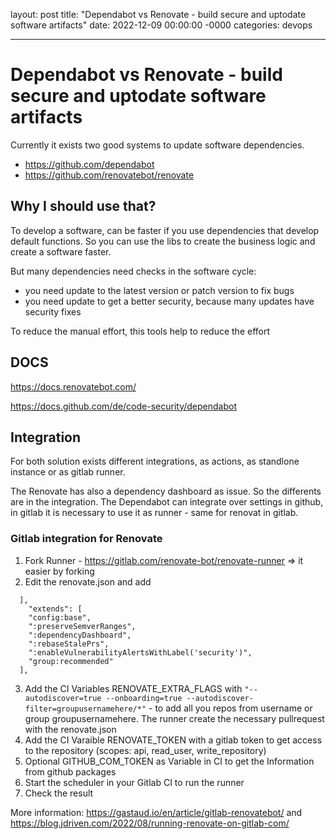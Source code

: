 layout: post
title: "Dependabot vs Renovate - build secure and uptodate software artifacts"
date: 2022-12-09 00:00:00 -0000
categories: devops

---

# Dependabot vs Renovate - build secure and uptodate software artifacts

Currently it exists two good systems to update software dependencies.

* https://github.com/dependabot
* https://github.com/renovatebot/renovate

## Why I should use that?

To develop a software, can be faster if you use dependencies that develop default functions. So you can use the libs to create the business logic and create a software faster.

But many dependencies need checks in the software cycle:
* you need update to the latest version or patch version to fix bugs
* you need update to get a better security, because many updates have security fixes

To reduce the manual effort, this tools help to reduce the effort

## DOCS

https://docs.renovatebot.com/

https://docs.github.com/de/code-security/dependabot

## Integration

For both solution exists different integrations, as actions, as standlone instance or as gitlab runner.

The Renovate has also a dependency dashboard as issue. So the differents are in the integration. The Dependabot can integrate over settings in github, in gitlab it is necessary to use it as runner - same for renovat in gitlab.

### Gitlab integration for Renovate

1. Fork Runner - https://gitlab.com/renovate-bot/renovate-runner => it easier by forking
2. Edit the renovate.json and add
```
  ],
    "extends": [
    "config:base",
    ":preserveSemverRanges",
    ":dependencyDashboard",
    ":rebaseStalePrs",
    ":enableVulnerabilityAlertsWithLabel('security')",
    "group:recommended"
  ],
```
3. Add the CI Variables RENOVATE_EXTRA_FLAGS with ``"--autodiscover=true --onboarding=true --autodiscover-filter=groupusernamehere/*"`` - to add all you repos from username or group groupusernamehere. The runner create the necessary pullrequest with the  renovate.json
4. Add the CI Varaible RENOVATE_TOKEN with a gitlab token to get access to the repository (scopes: api, read_user, write_repository)
5. Optional GITHUB_COM_TOKEN as Variable in CI to get the Information from github packages
6. Start the scheduler in your Gitlab CI to run the runner
7. Check the result

More information: https://gastaud.io/en/article/gitlab-renovatebot/ and https://blog.jdriven.com/2022/08/running-renovate-on-gitlab-com/

